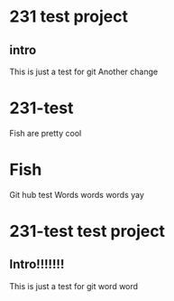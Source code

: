 # 231 test project
## intro
This is just a test for git
Another change
# 231-test
Fish are pretty cool

# Fish 
Git hub test
Words words words yay

# 231-test test project
## Intro!!!!!!!
This is just a test for git
word word